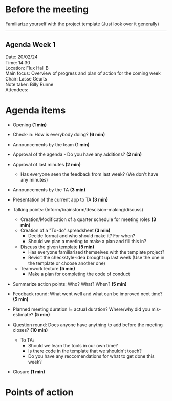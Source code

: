 # Before the meeting
 Familiarize yourself with the project template (Just look over it generally)

---

## Agenda Week 1


Date:           20/02/24\
Time:           14:30\
Location:       Flux Hall B\
Main focus:     Overview of progress and plan of action for the coming week\
Chair:          Lasse Geurts\
Note taker:     Billy Runne\
Attendees:      



# Agenda items
- Opening **(1 min)**
- Check-in: How is everybody doing? **(6 min)**
- Announcements by the team **(1 min)**
- Approval of the agenda - Do you have any additions? **(2 min)**
- Approval of last minutes **(2 min)**
   - Has everyone seen the feedback from last week? (We don't have any minutes)

- Announcements by the TA **(3 min)**
- Presentation of the current app to TA **(3 min)**

- Talking points: (Inform/brainstorm/descision-making/discuss)
   - Creation/Modification of a quarter schedule for meeting roles **(3 min)**
   - Creation of a "To-do" spreadsheet **(3 min)**
      - Decide format and who should make it? For when?
      - Should we plan a meeting to make a plan and fill this in?
   - Discuss the given template **(5 min)**
      - Has everyone familiarised themselves with the template project?
      - Revisit the checkstyle-idea brought up last week (Use the one in the template or choose another one)
   - Teamwork lecture **(5 min)**
      - Make a plan for completing the code of conduct
- Summarize action points: Who? What? When? **(5 min)**

- Feedback round: What went well and what can be improved next time? **(5 min)**
- Planned meeting duration != actual duration? Where/why did you mis-estimate? **(5 min)**
- Question round: Does anyone have anything to add before the meeting closes? **(10 min)** 
   - To TA: 
      - Should we learn the tools in our own time?
      - Is there code in the template that we shouldn't touch?
      - Do you have any reccomendations for what to get done this week?
- Closure **(1 min)**

# Points of action
